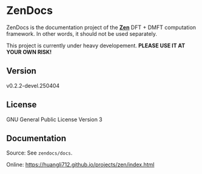 # ZenDocs

ZenDocs is the documentation project of the [**Zen**](https://github.com/huangli712/Zen) DFT + DMFT computation framework. In other words, it should not be used separately.

This project is currently under heavy developement. **PLEASE USE IT AT YOUR OWN RISK!**

## Version

v0.2.2-devel.250404

## License

GNU General Public License Version 3

## Documentation

Source: See `zendocs/docs`.

Online: https://huangli712.github.io/projects/zen/index.html
